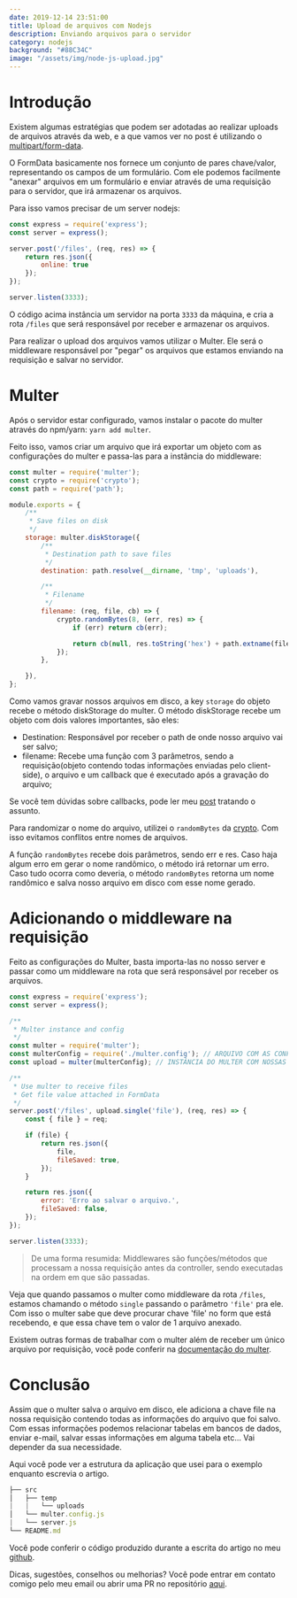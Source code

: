 ```yaml
---
date: 2019-12-14 23:51:00
title: Upload de arquivos com Nodejs
description: Enviando arquivos para o servidor
category: nodejs
background: "#88C34C"
image: "/assets/img/node-js-upload.jpg"
---
```


# Introdução

Existem algumas estratégias que podem ser adotadas ao realizar uploads de arquivos através da web, e a que vamos ver no post
é utilizando o [multipart/form-data](https://developer.mozilla.org/en-US/docs/Web/API/FormData).

O FormData basicamente nos fornece um conjunto de pares chave/valor, representando os campos de um formulário. Com ele podemos
facilmente "anexar" arquivos em um formulário e enviar através de uma requisição para o servidor, que irá armazenar os arquivos.

Para isso vamos precisar de um server nodejs:

```javascript
const express = require('express');
const server = express();

server.post('/files', (req, res) => {
    return res.json({
        online: true
    });
});

server.listen(3333);
```

O código acima instância um servidor na porta ```3333``` da máquina, e cria a rota ```/files``` que será responsável por receber
e armazenar os arquivos.

Para realizar o upload dos arquivos vamos utilizar o Multer. Ele será o middleware responsável por "pegar" os arquivos que estamos enviando na
requisição e salvar no servidor.

# Multer

Após o servidor estar configurado, vamos instalar o pacote do multer através do npm/yarn: ```yarn add multer```.

Feito isso, vamos criar um arquivo que irá exportar um objeto com as configurações do multer e passa-las para a instância do middleware:

```javascript
const multer = require('multer');
const crypto = require('crypto');
const path = require('path');

module.exports = {
    /**
     * Save files on disk
     */
    storage: multer.diskStorage({
        /**
         * Destination path to save files
         */
        destination: path.resolve(__dirname, 'tmp', 'uploads'),

        /**
         * Filename
         */
        filename: (req, file, cb) => {
            crypto.randomBytes(8, (err, res) => {
                if (err) return cb(err);

                return cb(null, res.toString('hex') + path.extname(file.originalname));
            });
        },

    }),
};
```

Como vamos gravar nossos arquivos em disco, a key ```storage``` do objeto recebe o método diskStorage do multer. O método diskStorage
recebe um objeto com dois valores importantes, são eles:

- Destination: Responsável por receber o path de onde nosso arquivo vai ser salvo;
- filename: Recebe uma função com 3 parâmetros, sendo a requisição(objeto contendo todas informações enviadas pelo client-side), o arquivo e um callback que é executado após a gravação do arquivo;

Se você tem dúvidas sobre callbacks, pode ler meu [post](https://www.maiconsilva.com/js-callbacks-promises-aw/) tratando o assunto.

Para randomizar o nome do arquivo, utilizei o ```randomBytes``` da [crypto](https://nodejs.org/api/crypto.html#crypto_crypto). Com isso evitamos conflitos
entre nomes de arquivos.

A função ```randomBytes``` recebe dois parâmetros, sendo err e res. Caso haja algum erro em gerar o nome randômico, o método irá retornar um erro.
Caso tudo ocorra como deveria, o método ```randomBytes``` retorna um nome randômico e salva nosso arquivo em disco com esse nome gerado.

# Adicionando o middleware na requisição

Feito as configurações do Multer, basta importa-las no nosso server e passar como um middleware na rota que será responsável por receber os arquivos.

```javascript
const express = require('express');
const server = express();

/**
 * Multer instance and config
 */
const multer = require('multer');
const multerConfig = require('./multer.config'); // ARQUIVO COM AS CONFIGURAÇÕES QUE FIZEMOS NO PASSO ANTERIOR
const upload = multer(multerConfig); // INSTÂNCIA DO MULTER COM NOSSAS CONFIGURAÇÕES

/**
 * Use multer to receive files
 * Get file value attached in FormData
 */
server.post('/files', upload.single('file'), (req, res) => {
    const { file } = req;

    if (file) {
        return res.json({
            file,
            fileSaved: true,
        });
    }

    return res.json({
        error: 'Erro ao salvar o arquivo.',
        fileSaved: false,
    });
});

server.listen(3333);
```

> De uma forma resumida: Middlewares são funções/métodos que processam a nossa requisição antes da controller, sendo executadas na ordem em que são passadas.

Veja que quando passamos o multer como middleware da rota ```/files```, estamos chamando o método ```single``` passando o parâmetro ```'file'``` pra ele.
Com isso o multer sabe que deve procurar chave 'file' no form que está recebendo, e que essa chave tem o valor de 1 arquivo anexado.

Existem outras formas de trabalhar com o multer além de receber um único arquivo por requisição, você pode conferir na
[documentação do multer](https://github.com/expressjs/multer).

# Conclusão

Assim que o multer salva o arquivo em disco, ele adiciona a chave file na nossa requisição contendo todas as informações do arquivo que foi salvo.
Com essas informações podemos relacionar tabelas em bancos de dados, enviar e-mail, salvar essas informações em alguma tabela etc... Vai depender da sua
necessidade.

Aqui você pode ver a estrutura da aplicação que usei para o exemplo enquanto escrevia o artigo.

```javascript
├── src
│   ├── temp
|   |   └── uploads
│   └── multer.config.js
|   └── server.js
└── README.md
```

Você pode conferir o código produzido durante a escrita do artigo no meu [github](https://github.com/maiconrs95/node-files-upload).

Dicas, sugestões, conselhos ou melhorias? Você pode entrar em contato comigo pelo meu email ou abrir uma PR no repositório [aqui](https://github.com/maiconrs95/maiconsilva).
